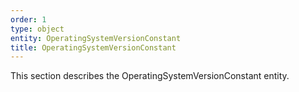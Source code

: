 ```yaml
---
order: 1
type: object
entity: OperatingSystemVersionConstant
title: OperatingSystemVersionConstant
---
```


This section describes the OperatingSystemVersionConstant entity.

